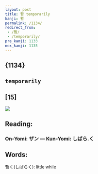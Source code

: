```yaml
---
layout: post
title: 暫 temporarily
kanji: 暫
permalink: /1134/
redirect_from:
 - /暫/
 - /temporarily/
pre_kanji: 1133
nex_kanji: 1135
---
```


## {1134}

## `temporarily`

## [15]

<div class="stroke"><img src="E69AAB.png" /></div>

## Reading:

### On-Yomi: ザン &mdash; Kun-Yomi: しばら.く

## Words:

暫く(しばらく): little while
